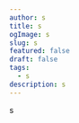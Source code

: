 ```yaml
---
author: s
title: s
ogImage: s
slug: s
featured: false
draft: false
tags:
  - s
description: s
---
```

s